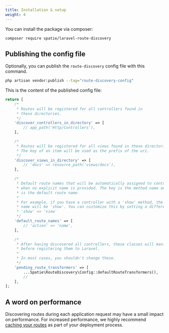 ```yaml
---
title: Installation & setup
weight: 4
---
```


You can install the package via composer:

```bash
composer require spatie/laravel-route-discovery
```

## Publishing the config file

Optionally, you can publish the `route-discovery` config file with this command.

```bash
php artisan vendor:publish --tag="route-discovery-config"
```

This is the content of the published config file:

```php
return [
    /*
     * Routes will be registered for all controllers found in
     * these directories.
     */
    'discover_controllers_in_directory' => [
        // app_path('Http/Controllers'),
    ],

    /*
     * Routes will be registered for all views found in these directories.
     * The key of an item will be used as the prefix of the uri.
     */
    'discover_views_in_directory' => [
        // 'docs' => resource_path('views/docs'),
    ],

    /*
     * Default route names that will be automatically assigned to controller actions
     * when no explicit name is provided. The key is the method name and the value
     * is the default route name.
     *
     * For example, if you have a controller with a 'show' method, the default route
     * name will be 'show'. You can customize this by setting a different value:
     * 'show' => 'view'
     */
    'default_route_names' => [
        // 'action' => 'name',
    ],

    /*
     * After having discovered all controllers, these classes will manipulate the routes
     * before registering them to Laravel.
     *
     * In most cases, you shouldn't change these.
     */
    'pending_route_transformers' => [
        ...Spatie\RouteDiscovery\Config::defaultRouteTransformers(),
        //
    ],
];
```

## A word on performance

Discovering routes during each application request may have a small impact on performance. For increased performance, we highly recommend [caching your routes](https://laravel.com/docs/8.x/routing#route-caching) as part of your deployment process.
